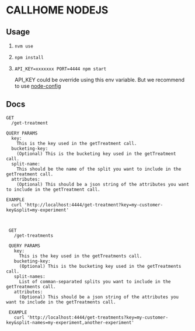 # CALLHOME NODEJS

## Usage

1. `nvm use`
2. `npm install`
3. `API_KEY=xxxxxxx PORT=4444 npm start`

   API_KEY could be override using this env variable. But we recommend to use [node-config](https://github.com/lorenwest/node-config#quick-start)

## Docs

    GET
      /get-treatment

    QUERY PARAMS
      key:
        This is the key used in the getTreatment call.
      bucketing-key:
        (Optional) This is the bucketing key used in the getTreatment call.
      split-name:
        This should be the name of the split you want to include in the getTreatment call.
      attributes:
        (Optional) This should be a json string of the attributes you want to include in the getTreatment call.

    EXAMPLE
      curl 'http://localhost:4444/get-treatment?key=my-customer-key&split=my-experiment'



     GET
       /get-treatments

     QUERY PARAMS
       key:
         This is the key used in the getTreatments call.
       bucketing-key:
         (Optional) This is the bucketing key used in the getTreatments call.
       split-names:
         List of comman-separated splits you want to include in the getTreatments call.
       attributes:
         (Optional) This should be a json string of the attributes you want to include in the getTreatments call.

     EXAMPLE
       curl 'http://localhost:4444/get-treatments?key=my-customer-key&split-names=my-experiment,another-experiment'

